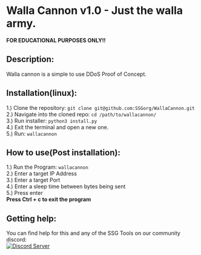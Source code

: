 # Walla Cannon v1.0 - Just the walla army.  
**FOR EDUCATIONAL PURPOSES ONLY!!**  
## Description:  
Walla cannon is a simple to use DDoS Proof of Concept.  

## Installation(linux):
1.) Clone the repository: `git clone git@github.com:SSGorg/WallaCannon.git`  
2.) Navigate into the cloned repo: `cd /path/to/wallacannon/`  
3.) Run installer: `python3 install.py`  
4.) Exit the terminal and open a new one.  
5.) Run: `wallacannon`     

## How to use(Post installation):  
1.) Run the Program: `wallacannon`  
2.) Enter a target IP Address  
3.) Enter a target Port  
4.) Enter a sleep time between bytes being sent  
5.) Press enter  
**Press Ctrl + c to exit the program**

## Getting help:  
You can find help for this and any of the SSG Tools on our community discord:  
  <a href="https://discord.gg/899KQFeAXr"><img src="https://discordapp.com/api/guilds/879757204620726362/widget.png?style=banner3" alt="Discord Server"></a>
